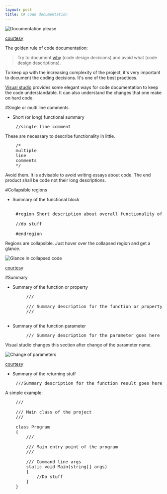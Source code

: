 ```yaml
---
layout: post
title: C# code documentation
---
```


![Documentation please](http://www.webpal.net/blog/wp-content/uploads/2011/11/clutter_cartoon_3.png)

[courtesy](http://www.webpal.net/blog/tag/document-management-2/)

The golden rule of code documentation:

> Try to document [why](http://stackoverflow.com/a/4929769) (code design decisions) and avoid what (code design descriptions).

To keep up with the increasing complexity of the project, it's very important to document the coding decisions. It's one of the best practices.

[Visual studio](https://www.visualstudio.com/) provides some elegant ways for code documentation to keep the code understandable. It can also understand the changes that one make on hard code.

#Single or multi line comments

 - Short (or long) functional summary

<pre>
	//single line comment
</pre>

These are necessary to describe functionality in little.

<pre>
	/*
	multiple
	line
	comments
	*/
</pre>

Avoid them. It is advisable to avoid writing essays about code. The end product shall be code not their long descriptions.

#Collapsible regions

 - Summary of the functional block

<pre>

	#region Short description about overall functionality of the code block

	//do stuff

	#endregion
</pre>

Regions are collapsible. Just hover over the collapsed region and get a glance.

![Glance in collapsed code](http://williablog.net/williablog/image.axd?picture=2011%2F4%2FCollapsing-Code-Blocks.png)

[courtesy](http://williablog.net/williablog/post/2011/04/15/Visual-Studio-C-Statement-Collapsing.aspx)

#Summary

 - Summary of the function or property

<pre>
        /// <summary>
        /// Summary description for the function or property goes here
        /// </summary>
</pre>

 - Summary of the function parameter

<pre>
        /// <param name="TestParameter">Summary description for the parameter goes here</param>
</pre>

Visual studio changes this section after change of the parameter name.

![Change of parameters](https://i-msdn.sec.s-msft.com/dynimg/IC45307.gif)

[courtesy](https://msdn.microsoft.com/en-us/library/ms364072(v=vs.80).aspx)

 - Summary of the returning stuff

<pre>
	///<returns>Summary description for the function result goes here</returns>
</pre>

A simple example:

<pre>
    /// <summary>
    /// Main class of the project
    /// </summary>
    class Program
    {
        /// <summary>
        /// Main entry point of the program
        /// </summary>
        /// <param name="args">Command line args</param>
        static void Main(string[] args)
        {
            //Do stuff
        }
    }
</pre>
